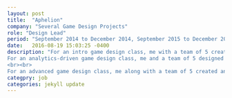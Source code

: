 ```yaml
---
layout: post
title:  "Aphelion"
company: "Several Game Design Projects"
role: "Design Lead"
period: "September 2014 to December 2014, September 2015 to December 2015, Janurary 2016 to May 2016"
date:   2016-08-19 15:03:25 -0400
description: "For an intro game design class, me with a team of 5 created a desktop game called Dispossessed. I served as a product manager and a designer. As one of my first design / product experiences, I learned about feature prioritzation and team management. <a href='https://www.behance.net/gallery/24703375/Dispossessed-Concept-Art'>View concept art</a><br><br>
For an analytics-driven game design class, me and a team of 5 designed a simple flash game, on which I served as a design lead. I learned how to make simple interactions compelling and about the importance of onboarding and user education. I used d3.js to generate learnings that drove future iterations.<a href='http://www.kongregate.com/games/teresali/gravity'> Play the game </a>.<a href='https://docs.google.com/presentation/d/1vKGzvYHOaPtQTF2l4doj-67mjbo0Bin9iIDRiYNC7hw/edit?usp=sharing'> Read the data analysis</a>.
<br><br>
For an advanced game design class, me along with a team of 5 created an mobile game. We wanted to create a simple yet intelectually stimulating experience that can be played on the go. I served as an art director and design lead. <a href='https://www.youtube.com/watch?v=KIrzsiO26p0'>Watch the trailer</a>"
categpry: job
categories: jekyll update
---
```


